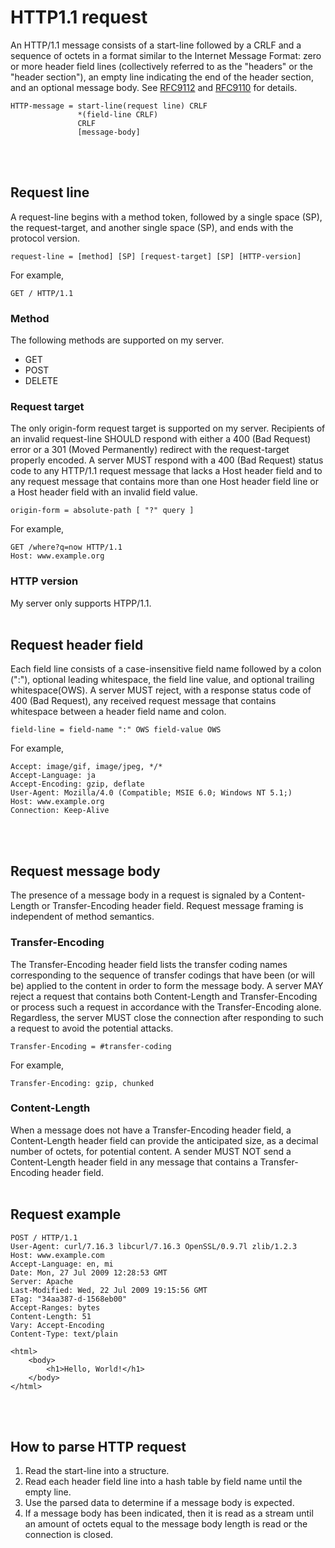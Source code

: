 # HTTP1.1 request
An HTTP/1.1 message consists of a start-line followed by a CRLF and a sequence of octets in a format similar to the Internet Message Format: zero or more header field lines (collectively referred to as the "headers" or the "header section"), an empty line indicating the end of the header section, and an optional message body. See [RFC9112](https://httpwg.org/specs/rfc9112.html) and [RFC9110](https://httpwg.org/specs/rfc9110.html) for details.
```
HTTP-message = start-line(request line) CRLF
               *(field-line CRLF)
               CRLF
               [message-body]
```
<br></br>


## Request line
A request-line begins with a method token, followed by a single space (SP), the request-target, and another single space (SP), and ends with the protocol version.
```
request-line = [method] [SP] [request-target] [SP] [HTTP-version]
```
For example,
```
GET / HTTP/1.1
```

### **Method**
The following methods are supported on my server.
- GET
- POST
- DELETE

### **Request target**
The only origin-form request target is supported on my server. Recipients of an invalid request-line SHOULD respond with either a 400 (Bad Request) error or a 301 (Moved Permanently) redirect with the request-target properly encoded. A server MUST respond with a 400 (Bad Request) status code to any HTTP/1.1 request message that lacks a Host header field and to any request message that contains more than one Host header field line or a Host header field with an invalid field value.
```
origin-form = absolute-path [ "?" query ]
```
For example,
```
GET /where?q=now HTTP/1.1
Host: www.example.org
```

### **HTTP version**
My server only supports HTPP/1.1.
<br></br>


## Request header field
Each field line consists of a case-insensitive field name followed by a colon (":"), optional leading whitespace, the field line value, and optional trailing whitespace(OWS). A server MUST reject, with a response status code of 400 (Bad Request), any received request message that contains whitespace between a header field name and colon.
```
field-line = field-name ":" OWS field-value OWS
```
For example,
```
Accept: image/gif, image/jpeg, */*
Accept-Language: ja
Accept-Encoding: gzip, deflate
User-Agent: Mozilla/4.0 (Compatible; MSIE 6.0; Windows NT 5.1;)
Host: www.example.org
Connection: Keep-Alive
```
<br></br>


## Request message body
The presence of a message body in a request is signaled by a Content-Length or Transfer-Encoding header field. Request message framing is independent of method semantics.

### **Transfer-Encoding**
The Transfer-Encoding header field lists the transfer coding names corresponding to the sequence of transfer codings that have been (or will be) applied to the content in order to form the message body. A server MAY reject a request that contains both Content-Length and Transfer-Encoding or process such a request in accordance with the Transfer-Encoding alone. Regardless, the server MUST close the connection after responding to such a request to avoid the potential attacks.
```
Transfer-Encoding = #transfer-coding
```
For example,
```
Transfer-Encoding: gzip, chunked
```

### **Content-Length**
When a message does not have a Transfer-Encoding header field, a Content-Length header field can provide the anticipated size, as a decimal number of octets, for potential content.
A sender MUST NOT send a Content-Length header field in any message that contains a Transfer-Encoding header field.
<br></br>


## Request example
```
POST / HTTP/1.1
User-Agent: curl/7.16.3 libcurl/7.16.3 OpenSSL/0.9.7l zlib/1.2.3
Host: www.example.com
Accept-Language: en, mi
Date: Mon, 27 Jul 2009 12:28:53 GMT
Server: Apache
Last-Modified: Wed, 22 Jul 2009 19:15:56 GMT
ETag: "34aa387-d-1568eb00"
Accept-Ranges: bytes
Content-Length: 51
Vary: Accept-Encoding
Content-Type: text/plain

<html>
    <body>
        <h1>Hello, World!</h1>
    </body>
</html>
```
<br></br>


## How to parse HTTP request
1. Read the start-line into a structure.
2. Read each header field line into a hash table by field name until the empty line.
3. Use the parsed data to determine if a message body is expected.
4. If a message body has been indicated, then it is read as a stream until an amount of octets equal to the message body length is read or the connection is closed.
